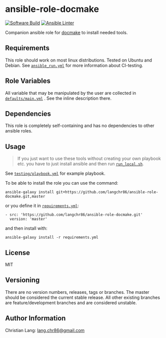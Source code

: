ansible-role-docmake
====================

[![Software Build](https://github.com/langchr86/ansible-role-docmake/workflows/ansible_run/badge.svg)](https://github.com/langchr86/ansible-role-docmake/actions?query=workflow%3Aansible_run)
[![Ansible Linter](https://github.com/langchr86/ansible-role-docmake/workflows/ansible_lint/badge.svg)](https://github.com/langchr86/ansible-role-docmake/actions?query=workflow%3Aansible_lint)

Companion ansible role for [docmake](https://github.com/langchr86/docmake) to install needed tools.


Requirements
------------

This role should work on most linux distributions.
Tested on Ubuntu and Debian.
See [`ansible_run.yml`](.github/workflows/ansible_run.yml) for more information about CI-testing.


Role Variables
--------------

All variable that may be manipulated by the user are collected in [`defaults/main.yml`](defaults/main.yml) .
See the inline description there.


Dependencies
------------

This role is completely self-containing and has no dependencies to other ansible roles.


Usage
-----

> If you just want to use these tools without creating your own playbook etc.
> you have to just install ansible and then run [`run_local.sh`](run_local.sh).

See [`testing/playbook.yml`](testing/playbook.yml) for example playbook.

To be able to install the role you can use the command:

~~~
ansible-galaxy install git+https://github.com/langchr86/ansible-role-docmake.git,master
~~~

or you define it in [`requirements.yml`](https://docs.ansible.com/ansible/latest/galaxy/user_guide.html#installing-multiple-roles-from-a-file):

~~~
- src: 'https://github.com/langchr86/ansible-role-docmake.git'
  version: 'master'
~~~

and then install with:

~~~
ansible-galaxy install -r requirements.yml
~~~


License
-------

MIT


Versioning
----------

There are no version numbers, releases, tags or branches.
The master should be considered the current stable release.
All other existing branches are feature/development branches and are considered unstable.


Author Information
------------------

Christian Lang: [lang.chr86@gmail.com](mailto:lang.chr86@gmail.com)
